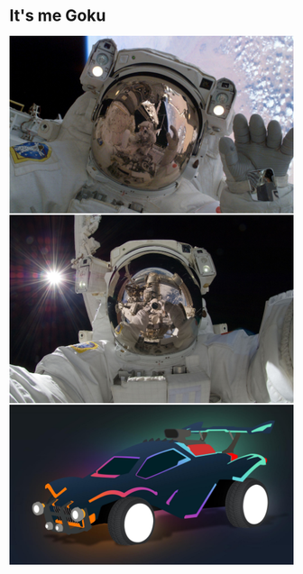 # It's me Goku

<div align="center">
  <img src="https://github.com/Bhazooka/Bhazooka/raw/main/Astronaut_1.jpg" width="800" alt="Astronaut Image 1">
  <img src="https://github.com/Bhazooka/Bhazooka/raw/main/Astronaut_2.jpg" width="800" alt="Astronaut Image 2">
  <img src="https://github.com/Bhazooka/Bhazooka/raw/main/Octane.jpg" width="800" alt="Moon Picture">
</div>


